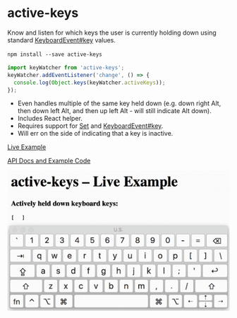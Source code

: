 <!--
TODO: update repo description and URL, get pages turned on.
TODO: replace docs/ URLs with GH pages links
TOOD: build and coverage badges 
-->

# active-keys

Know and listen for which keys the user is currently holding down using standard [KeyboardEvent#key](https://developer.mozilla.org/en-US/docs/Web/API/KeyboardEvent/key) values.

`npm install --save active-keys`

```js
import keyWatcher from 'active-keys';
keyWatcher.addEventListener('change', () => {
  console.log(Object.keys(keyWatcher.activeKeys));
});
```

- Even handles multiple of the same key held down (e.g. down right Alt, then down left Alt, and then up left Alt - will still indicate Alt down).
- Includes React helper.
- Requires support for [Set](https://developer.mozilla.org/en-US/docs/Web/JavaScript/Reference/Global_Objects/Set) and [KeyboardEvent#key](https://developer.mozilla.org/en-US/docs/Web/API/KeyboardEvent/key). 
- Will err on the side of indicating that a key is inactive.

[Live Example](docs/index.html)

[API Docs and Example Code](docs/api/)

![Demo Recording](docs/demo.gif)
